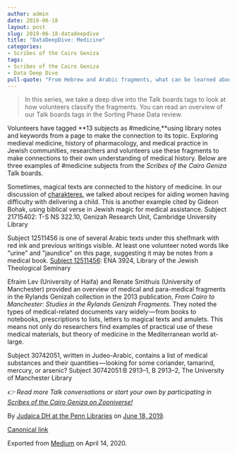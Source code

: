 ```yaml
---
author: admin
date: 2019-06-18
layout: post
slug: 2019-06-18-datadeepdive
title: "DataDeepDive: Medicine"
categories:
- Scribes of the Cairo Geniza
tags:
- Scribes of the Cairo Geniza
- Data Deep Dive
pull-quote: "From Hebrew and Arabic fragments, what can be learned about the history of medicine from the Cairo Geniza?  In this series, we take a deep dive into the Talk boards tags to look at how volunteers classify the fragments."
---
```


> In this series, we take a deep dive into the Talk boards tags to look at how volunteers classify the fragments. You can read an overview of our Talk boards tags in the Sorting Phase Data review.

Volunteers have tagged **13 subjects as #medicine,**using library notes and keywords from a page to make the connection to its topic. Exploring medieval medicine, history of pharmacology, and medical practice in Jewish communities, researchers and volunteers use these fragments to make connections to their own understanding of medical history. Below are three examples of #medicine subjects from the _Scribes of the Cairo Geniza_ Talk boards.

Sometimes, magical texts are connected to the history of medicine. In our discussion of [charakteres](https://medium.com/@judaicadh/datadeepdive-charakteres-45588bd21143), we talked about recipes for aiding women having difficulty with delivering a child. This is another example cited by Gideon Bohak, using biblical verse in Jewish magic for medical assistance.
Subject 21715402: T-S NS 322.10, Genizah Research Unit, Cambridge University Library

Subject 12511456 is one of several Arabic texts under this shelfmark with red ink and previous writings visible. At least one volunteer noted words like "urine" and "jaundice" on this page, suggesting it may be notes from a medical book.
[Subject 12511456](https://www.zooniverse.org/projects/judaicadh/scribes-of-the-cairo-geniza/talk/subjects/12511456): ENA 3924, Library of the Jewish Theological Seminary

Efraim Lev (University of Haifa) and Renate Smithuis (University of Manchester) provided an overview of medical and para-medical fragments in the Rylands Genizah collection in the 2013 publication, _From Cairo to Manchester: Studies in the Rylands Genizah Fragments_. They noted the types of medical-related documents vary widely — from books to notebooks, prescriptions to lists, letters to magical texts and amulets. This means not only do researchers find examples of practical use of these medical materials, but theory of medicine in the Mediterranean world at-large.

Subject 30742051, written in Judeo-Arabic, contains a list of medical substances and their quantities — looking for some coriander, tamarind, mercury, or arsenic?
Subject 30742051:B 2913–1, B 2913–2, The University of Manchester Library

_👉 Read more Talk conversations or start your own by participating in_ [_Scribes of the Cairo Geniza on Zooniverse!_](http://scribesofthecairogeniza.org)

By [Judaica DH at the Penn Libraries](https://medium.com/@judaicadh) on [<time>June 18, 2019</time>](https://medium.com/p/19ca39166eb7).

[Canonical link](https://medium.com/@judaicadh/datadeepdive-medicine-19ca39166eb7)

Exported from [Medium](https://medium.com) on April 14, 2020.
